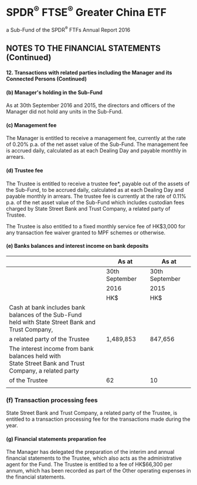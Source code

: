 # SPDR<sup>®</sup> FTSE<sup>®</sup> Greater China ETF

a Sub-Fund of the SPDR<sup>®</sup> FTFs Annual Report 2016

## NOTES TO THE FINANCIAL STATEMENTS (Continued)

#### 12. Transactions with related parties including the Manager and its Connected Persons (Continued)

#### (b) Manager's holding in the Sub-Fund

As at 30th September 2016 and 2015, the directors and officers of the Manager did not hold any units in the Sub-Fund.

#### (c) Management fee

The Manager is entitled to receive a management fee, currently at the rate of 0.20% p.a. of the net asset value of the Sub-Fund. The management fee is accrued daily, calculated as at each Dealing Day and payable monthly in arrears.

#### (d) Trustee fee

The Trustee is entitled to receive a trustee fee\*, payable out of the assets of the Sub-Fund, to be accrued daily, calculated as at each Dealing Day and payable monthly in arrears. The trustee fee is currently at the rate of 0.11% p.a. of the net asset value of the Sub-Fund which includes custodian fees charged by State Street Bank and Trust Company, a related party of Trustee.

The Trustee is also entitled to a fixed monthly service fee of HK\$3,000 for any transaction fee waiver granted to MPF schemes or otherwise.

#### (e) Banks balances and interest income on bank deposits

|                                                                                                          | As at          | As at          |
|----------------------------------------------------------------------------------------------------------|----------------|----------------|
|                                                                                                          | 30th September | 30th September |
|                                                                                                          | 2016           | 2015           |
|                                                                                                          | HK\$           | HK\$           |
| Cash at bank includes bank balances of the Sub-Fund<br>held with State Street Bank and Trust Company,    |                |                |
| a related party of the Trustee                                                                           | 1,489,853      | 847,656        |
| The interest income from bank balances held with<br>State Street Bank and Trust Company, a related party |                |                |
| of the Trustee                                                                                           | 62             | 10             |
|                                                                                                          |                |                |

### (f) Transaction processing fees

State Street Bank and Trust Company, a related party of the Trustee, is entitled to a transaction processing fee for the transactions made during the year.

#### (g) Financial statements preparation fee

The Manager has delegated the preparation of the interim and annual financial statements to the Trustee, which also acts as the administrative agent for the Fund. The Trustee is entitled to a fee of HK\$66,300 per annum, which has been recorded as part of the Other operating expenses in the financial statements.